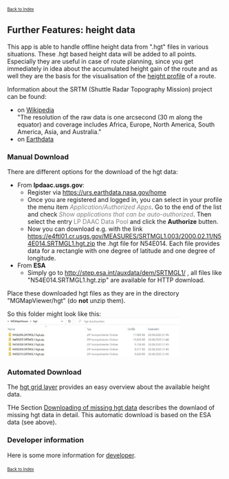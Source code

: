 <small><small>[Back to Index](../../../index.md)</small></small>

## Further Features: height data

This app is able to handle offline height data from ".hgt" files in various situations. These .hgt based height data will be added to all points. 
Especially they are useful in case of route planning, since you get immediately in idea about the accumulated  height gain of the route and as well they are the 
basis for the visualisation of the [height profile](../HeightProfile/hprof.md) of a route.

Information about the SRTM (Shuttle Radar Topography Mission) project can be found:
- on [Wikipedia](https://en.wikipedia.org/wiki/Shuttle_Radar_Topography_Mission)  
  "The resolution of the raw data is one arcsecond (30 m along the equator) and coverage includes Africa, Europe, North America, South America, Asia, and Australia."
- on [Earthdata](https://lpdaac.usgs.gov/products/srtmgl1v003/)

### Manual Download

There are different options for the download of the hgt data:
- From **lpdaac.usgs.gov**:  
  - Register via  https://urs.earthdata.nasa.gov/home
  - Once you are registered and logged in, you can select in your profile the menu item
    <span style="color:gray">*Application/Authorized Apps*</span>. Go to the end of the list and check
    <span style="color:gray">*Show applications that can be auto-authorized*</span>. Then select the
    entry <span style="color:gray">LP DAAC Data Pool</span> and click the **Authorize** butten.
  - Now you can download e.g. with the link
    <span style="color:gray">https://e4ftl01.cr.usgs.gov/MEASURES/SRTMGL1.003/2000.02.11/N54E014.SRTMGL1.hgt.zip</span>
    the .hgt file for N54E014. Each file provides data for a rectangle with one degree of latitude and one degree of longitude.
- From **ESA**
  - Simply go to http://step.esa.int/auxdata/dem/SRTMGL1/ , all files like "N54E014.SRTMGL1.hgt.zip" are available for HTTP download.

Place these downloaded hgt files as they are in the directory "MGMapViewer/hgt" (do **not** unzip them).

So this folder might look like this:  
<img src="./HgtFolder2.jpg" width="400" />

### Automated Download

The [hgt grid layer](../../MainMapFeatures/MapGrid/hgt.md) provides an easy overview about the available height data.

THe Section [Downloading of missing hgt data](../../MainMapFeatures/MapGrid/hgt.md#download) describes the downlaod of missing hgt data in detail.
This automatic download is based on the ESA data (see above).

### Developer information

Here is some more information for [developer](./developer.md).

<small><small>[Back to Index](../../../index.md)</small></small>
